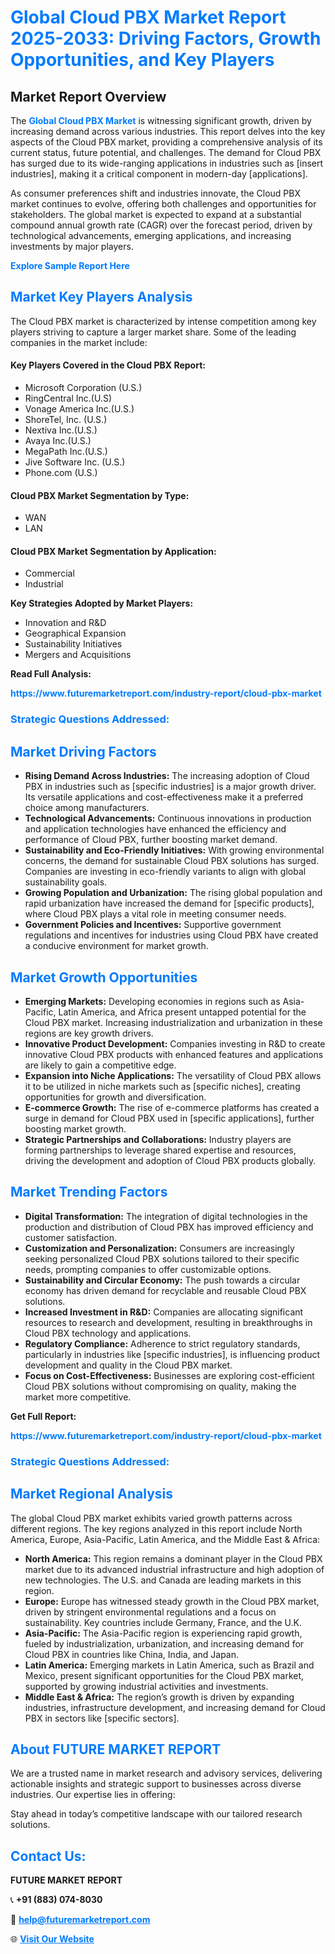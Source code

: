 <h1 style="color: #007BFF;">Global Cloud PBX Market Report 2025-2033: Driving Factors, Growth Opportunities, and Key Players</h1>

<section id="overview">
<h2>Market Report Overview</h2>
<p>The <a href="https://www.futuremarketreport.com/industry-report/cloud-pbx-market" style="color: #007BFF; text-decoration: none;"><strong>Global Cloud PBX Market</strong></a> is witnessing significant growth, driven by increasing demand across various industries. This report delves into the key aspects of the Cloud PBX market, providing a comprehensive analysis of its current status, future potential, and challenges. The demand for Cloud PBX has surged due to its wide-ranging applications in industries such as [insert industries], making it a critical component in modern-day [applications].</p>
<p>As consumer preferences shift and industries innovate, the Cloud PBX market continues to evolve, offering both challenges and opportunities for stakeholders. The global market is expected to expand at a substantial compound annual growth rate (CAGR) over the forecast period, driven by technological advancements, emerging applications, and increasing investments by major players.</p>
</section>

<section id="overview">
<p><a href="https://www.futuremarketreport.com/request-sample/reportId=85138" style="color: #007BFF; text-decoration: none;"><strong>Explore Sample Report Here</strong></a></p>
</section>

<section id="key-players">
<h2 style="color: #007BFF;">Market Key Players Analysis</h2>
<p>The Cloud PBX market is characterized by intense competition among key players striving to capture a larger market share. Some of the leading companies in the market include:</p>
<h4>Key Players Covered in the Cloud PBX Report:</h4>
<ul><li>Microsoft Corporation (U.S.)</li><li>RingCentral Inc.(U.S)</li><li>Vonage America Inc.(U.S.)</li><li>ShoreTel, Inc. (U.S.)</li><li>Nextiva Inc.(U.S.)</li><li>Avaya Inc.(U.S.)</li><li>MegaPath Inc.(U.S.)</li><li>Jive Software Inc. (U.S.)</li><li>Phone.com (U.S.)</li></ul>
<h4>Cloud PBX Market Segmentation by Type:</h4>
<ul><li>WAN</li><li>LAN</li></ul>

<h4>Cloud PBX Market Segmentation by Application:</h4>
<ul><li>Commercial</li><li>Industrial</li></ul>
<p><strong>Key Strategies Adopted by Market Players:</strong></p>
<ul>
<li>Innovation and R&D</li>
<li>Geographical Expansion</li>
<li>Sustainability Initiatives</li>
<li>Mergers and Acquisitions</li>
</ul>
</section>

<section>
<p><strong>Read Full Analysis: </strong></p><a href="https://www.futuremarketreport.com/industry-report/cloud-pbx-market" style="color: #007BFF; text-decoration: none;"><strong>https://www.futuremarketreport.com/industry-report/cloud-pbx-market</strong></a>
<h3 style="color: #007BFF;">Strategic Questions Addressed:</h3>
</section>

<section id="driving-factors">
<h2 style="color: #007BFF;">Market Driving Factors</h2>
<ul>
<li><strong>Rising Demand Across Industries:</strong> The increasing adoption of Cloud PBX in industries such as [specific industries] is a major growth driver. Its versatile applications and cost-effectiveness make it a preferred choice among manufacturers.</li>
<li><strong>Technological Advancements:</strong> Continuous innovations in production and application technologies have enhanced the efficiency and performance of Cloud PBX, further boosting market demand.</li>
<li><strong>Sustainability and Eco-Friendly Initiatives:</strong> With growing environmental concerns, the demand for sustainable Cloud PBX solutions has surged. Companies are investing in eco-friendly variants to align with global sustainability goals.</li>
<li><strong>Growing Population and Urbanization:</strong> The rising global population and rapid urbanization have increased the demand for [specific products], where Cloud PBX plays a vital role in meeting consumer needs.</li>
<li><strong>Government Policies and Incentives:</strong> Supportive government regulations and incentives for industries using Cloud PBX have created a conducive environment for market growth.</li>
</ul>
</section>

<section id="growth-opportunities">
<h2 style="color: #007BFF;">Market Growth Opportunities</h2>
<ul>
<li><strong>Emerging Markets:</strong> Developing economies in regions such as Asia-Pacific, Latin America, and Africa present untapped potential for the Cloud PBX market. Increasing industrialization and urbanization in these regions are key growth drivers.</li>
<li><strong>Innovative Product Development:</strong> Companies investing in R&D to create innovative Cloud PBX products with enhanced features and applications are likely to gain a competitive edge.</li>
<li><strong>Expansion into Niche Applications:</strong> The versatility of Cloud PBX allows it to be utilized in niche markets such as [specific niches], creating opportunities for growth and diversification.</li>
<li><strong>E-commerce Growth:</strong> The rise of e-commerce platforms has created a surge in demand for Cloud PBX used in [specific applications], further boosting market growth.</li>
<li><strong>Strategic Partnerships and Collaborations:</strong> Industry players are forming partnerships to leverage shared expertise and resources, driving the development and adoption of Cloud PBX products globally.</li>
</ul>
</section>

<section id="trending-factors">
<h2 style="color: #007BFF;">Market Trending Factors</h2>
<ul>
<li><strong>Digital Transformation:</strong> The integration of digital technologies in the production and distribution of Cloud PBX has improved efficiency and customer satisfaction.</li>
<li><strong>Customization and Personalization:</strong> Consumers are increasingly seeking personalized Cloud PBX solutions tailored to their specific needs, prompting companies to offer customizable options.</li>
<li><strong>Sustainability and Circular Economy:</strong> The push towards a circular economy has driven demand for recyclable and reusable Cloud PBX solutions.</li>
<li><strong>Increased Investment in R&D:</strong> Companies are allocating significant resources to research and development, resulting in breakthroughs in Cloud PBX technology and applications.</li>
<li><strong>Regulatory Compliance:</strong> Adherence to strict regulatory standards, particularly in industries like [specific industries], is influencing product development and quality in the Cloud PBX market.</li>
<li><strong>Focus on Cost-Effectiveness:</strong> Businesses are exploring cost-efficient Cloud PBX solutions without compromising on quality, making the market more competitive.</li>
</ul>
</section>

<section>
<p><strong>Get Full Report: </strong></p><a href="https://www.futuremarketreport.com/industry-report/cloud-pbx-market" style="color: #007BFF; text-decoration: none;"><strong>https://www.futuremarketreport.com/industry-report/cloud-pbx-market</strong></a>
<h3 style="color: #007BFF;">Strategic Questions Addressed:</h3>
</section>


<section id="regional-analysis">
<h2 style="color: #007BFF;">Market Regional Analysis</h2>
<p>The global Cloud PBX market exhibits varied growth patterns across different regions. The key regions analyzed in this report include North America, Europe, Asia-Pacific, Latin America, and the Middle East & Africa:</p>
<ul>
<li><strong>North America:</strong> This region remains a dominant player in the Cloud PBX market due to its advanced industrial infrastructure and high adoption of new technologies. The U.S. and Canada are leading markets in this region.</li>
<li><strong>Europe:</strong> Europe has witnessed steady growth in the Cloud PBX market, driven by stringent environmental regulations and a focus on sustainability. Key countries include Germany, France, and the U.K.</li>
<li><strong>Asia-Pacific:</strong> The Asia-Pacific region is experiencing rapid growth, fueled by industrialization, urbanization, and increasing demand for Cloud PBX in countries like China, India, and Japan.</li>
<li><strong>Latin America:</strong> Emerging markets in Latin America, such as Brazil and Mexico, present significant opportunities for the Cloud PBX market, supported by growing industrial activities and investments.</li>
<li><strong>Middle East & Africa:</strong> The region’s growth is driven by expanding industries, infrastructure development, and increasing demand for Cloud PBX in sectors like [specific sectors].</li>
</ul>
</section>

<footer>
<h2 style="color: #007BFF;">About FUTURE MARKET REPORT</h2>
<p>We are a trusted name in market research and advisory services, delivering actionable insights and strategic support to businesses across diverse industries. Our expertise lies in offering:</p>

<p>Stay ahead in today’s competitive landscape with our tailored research solutions.</p>

<h2 style="color: #007BFF;">Contact Us:</h2>
<p><strong>FUTURE MARKET REPORT</strong></p>
<p>📞 <strong>+91 (883) 074-8030</strong></p>
<p>📧 <strong><a href="mailto:help@futuremarketreport.com" style="color: #007BFF;">help@futuremarketreport.com</a></strong></p>
<p>🌐 <strong><a href="https://www.futuremarketreport.com/" style="color: #007BFF;">Visit Our Website</a></strong></p>
</footer>